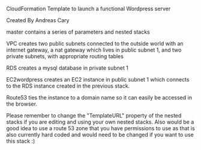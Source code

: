 
CloudFormation Template to launch a functional Wordpress server

Created By Andreas Cary

master contains a series of parameters and nested stacks

VPC creates two public subnets connected to the outside world with an internet gateway, a nat gateway which lives in public subnet 1, and two private subnets, with appropriate routing tables

RDS creates a mysql database in private subnet 1

EC2wordpress creates an EC2 instance in public subnet 1 which connects to the RDS instance created in the previous stack.

Route53 ties the instance to a domain name so it can easily be accessed in the browser.

Please remember to change the "TemplateURL" property of the nested stacks if you are editing and using your own nested stacks. Also would be a good idea to use a route 53 zone that you have permissions to use as that is also currently hard coded and would need to be changed if you want to use this stack :)